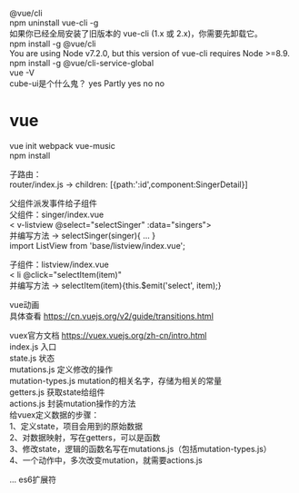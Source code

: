 @vue/cli <br>
npm uninstall vue-cli -g <br>
如果你已经全局安装了旧版本的 vue-cli (1.x 或 2.x)，你需要先卸载它。 <br>
npm install -g @vue/cli <br>
You are using Node v7.2.0, but this version of vue-cli requires Node >=8.9. <br>
npm install -g @vue/cli-service-global <br>
vue -V <br>
cube-ui是个什么鬼？ yes Partly yes no no<br>



# vue

vue init webpack vue-music <br>
npm install <br>

子路由： <br>
router/index.js -> children: [{path:':id',component:SingerDetail}] <br>


父组件派发事件给子组件 <br>
父组件：singer/index.vue <br>
< v-listview @select="selectSinger" :data="singers"></v-listview> <br>
并编写方法 -> selectSinger(singer){ ... } <br>
import ListView from 'base/listview/index.vue'; <br>

子组件：listview/index.vue <br>
< li @click="selectItem(item)" <br>
并编写方法 -> selectItem(item){this.$emit('select', item);} <br>

vue动画 <br>
具体查看 https://cn.vuejs.org/v2/guide/transitions.html <br>

vuex官方文档 https://vuex.vuejs.org/zh-cn/intro.html <br>
index.js 入口 <br>
state.js 状态 <br>
mutations.js 定义修改的操作 <br>
mutation-types.js mutation的相关名字，存储为相关的常量 <br>
getters.js 获取state给组件 <br>
actions.js 封装mutation操作的方法 <br>
给vuex定义数据的步骤： <br>
1、定义state，项目会用到的原始数据 <br>
2、对数据映射，写在getters，可以是函数 <br>
3、修改state，逻辑的函数名写在mutations.js（包括mutation-types.js） <br>
4、一个动作中，多次改变mutation，就需要actions.js <br>

... es6扩展符 <br>



